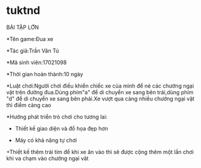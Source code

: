 # tuktnd

BÀI TẬP LỚN

*Tên game:Đua xe

*Tác giả:Trần Văn Tú

*Mã sinh viên:17021098

*Thời gian hoàn thành:10 ngày

*Luật chơi:Người chơi điều khiển chiếc xe của mình để né các chướng ngại vật trên đường đua.Dùng phím"a" để di chuyển xe sang bên trái,dùng phím "d" để di chuyển xe sang bên phải.Xe vượt   qua càng nhiều chướng ngại vật thì điểm càng cao

*Hướng phát triển trò chơi cho tương lai:

+ Thiết kế giao diện và đồ họa đẹp hơn

+ Máy có khả năng tự chơi

+Thiết kế thêm trái tim để khi xe ăn vào thì sẽ được cộng thêm một lần chơi khi va chạm vào chướng ngại vât
